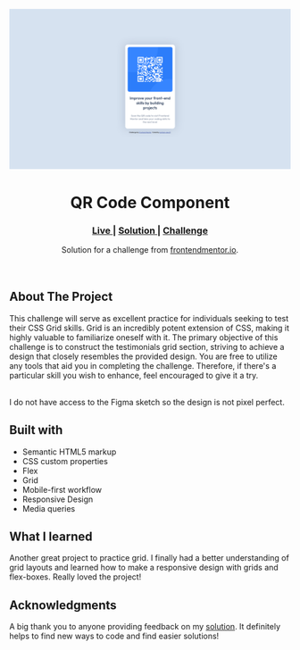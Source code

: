 <img src="screenshots/desktop-view.png"></img>

<h1 align="center">QR Code Component</h1>

<div align="center">
  <h3>
    <a href="https://parham-dev27.github.io/QR-Code-Component/" color="white">
      Live
    </a>
    <span> | </span>
    <a href="https://www.frontendmentor.io/solutions/qr-code-component-parhamdev27-X8YW9nkJgT">
      Solution
    </a>
   <span> | </span>
    <a href="https://www.frontendmentor.io/challenges/qr-code-component-iux_sIO_H/hub">
      Challenge
    </a>
  </h3>
</div>
<div align="center">
   Solution for a challenge from  <a href="https://www.frontendmentor.io/" target="_blank">frontendmentor.io</a>.
</div>
<br>
<br>

## About The Project

<p>This challenge will serve as excellent practice for individuals seeking to test their CSS Grid skills. Grid is an incredibly potent extension of CSS, making it highly valuable to familiarize oneself with it. The primary objective of this challenge is to construct the testimonials grid section, striving to achieve a design that closely resembles the provided design. You are free to utilize any tools that aid you in completing the challenge. Therefore, if there's a particular skill you wish to enhance, feel encouraged to give it a try.
<br>
<br> <p>I do not have access to the Figma sketch so the design is not pixel perfect.</p>

## Built with

-   Semantic HTML5 markup
-   CSS custom properties
-   Flex
-   Grid
-   Mobile-first workflow
-   Responsive Design
-   Media queries

## What I learned

Another great project to practice grid. I finally had a better understanding of grid layouts and learned how to make a responsive design with grids and flex-boxes. Really loved the project!

## Acknowledgments

A big thank you to anyone providing feedback on my <a href="https://www.frontendmentor.io/solutions/qr-code-component-parhamdev27-X8YW9nkJgT">solution</a>. It definitely helps to find new ways to code and find easier solutions!
